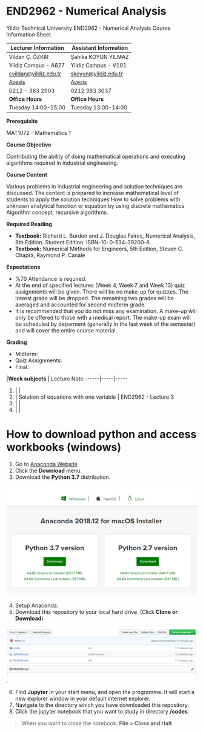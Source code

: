 # END2962 - Numerical Analysis

Yildiz Technical University
END2962 - Numerical Analysis
Course Information Sheet


**Lecturer Information**                    | **Assistant Information**
--------------------------------------------|--------------------------------
Vildan Ç. ÖZKIR                             | Şahika KOYUN YILMAZ
Yildiz Campus - A627                        | Yildiz Campus - V101
cvildan@yildiz.edu.tr                       | skoyun@yildiz.edu.tr
[Avesis](www.avesis.yildiz.edu.tr/cvildan)  | [Avesis](www.avesis.yildiz.edu.tr/skoyun)
0212 - 383 2903                             | 0212 383 3037
**Office Hours**                            | **Office Hours**
Tuesday 14:00\-15:00                        | Tuesday 13:00\-14:00


**Prerequisite**

MAT1072 - Mathematics 1

**Course Objective**

Contributing the ability of doing mathematical operations and executing algorithms required in industrial engineering.

**Course Content**

Various problems in industrial engineering and solution techniques are discussed. The content is prepared to increase mathematical level of students to apply the solution techniques How to solve problems with unknown analytical function or equation by using discrete mathematics Algorithm concept, recursive algorithms.

**Required Reading**

- **Textbook:** Richard L. Burden and J. Douglas Faires, Numerical Analysis, 8th Edition. Student Edition: ISBN-10: 0-534-39200-8
- **Textbook:** Numerical Methods for Engineers, 5th Edition, Steven C. Chapra, Raymond P. Canale

**Expectations**

- %70 Attendance is required.
- At the end of specified lectures (Week 4, Week 7 and Week 13) quiz assignments will be given. There will be no make-up for quizzes. The lowest grade will be dropped. The remaining two grades will be averaged and accounted for second midterm grade.
- It is recommended that you do not miss any examination. A make-up will only be offered to those with a medical report. The make-up exam will be scheduled by deparment (generally in the last week of the semester) and will cover the entire course material.


**Grading**

- Midterm:
- Quiz Assignments:
- Final:

|**Week subjects** | Lecture Note
------|-----|-----
1. | |
2. | Solution of equations with one variable | END2962 - Lecture 3
3. | |
4. | |




# How to download python and access workbooks (windows)

 1. Go to [Anaconda Website](www.anaconda.com)
 2. Click the **Download** menu.
 3. Download the **Python 3.7** distribution.

 ![Anaconda](/codes/images/readme/anaconda.png)

 4. Setup Anaconda.
 5. Download this repository to your local hard drive. (Click **Clone or Download**)

 ![DownloadRepository](/codes/images/readme/clone.png).

 6. Find **Jupyter** in your start menu, and open the programme. It will start a new explorer window in your default internet explorer.
 7. Navigate to the directory which you have downloaded this repository.
 8. Click the jupyter notebook that you want to study in directory **/codes**.

 > When you want to close the notebook: **File > Close and Halt**

